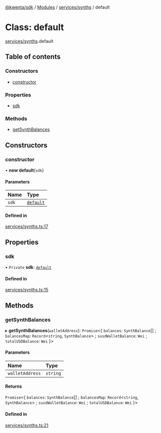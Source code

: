 [@kwenta/sdk](../README.md) / [Modules](../modules.md) / [services/synths](../modules/services_synths.md) / default

# Class: default

[services/synths](../modules/services_synths.md).default

## Table of contents

### Constructors

- [constructor](services_synths.default.md#constructor)

### Properties

- [sdk](services_synths.default.md#sdk)

### Methods

- [getSynthBalances](services_synths.default.md#getsynthbalances)

## Constructors

### constructor

• **new default**(`sdk`)

#### Parameters

| Name | Type |
| :------ | :------ |
| `sdk` | [`default`](index.default.md) |

#### Defined in

[services/synths.ts:17](https://github.com/Kwenta/kwenta/blob/8de1d12fe/packages/sdk/src/services/synths.ts#L17)

## Properties

### sdk

• `Private` **sdk**: [`default`](index.default.md)

#### Defined in

[services/synths.ts:15](https://github.com/Kwenta/kwenta/blob/8de1d12fe/packages/sdk/src/services/synths.ts#L15)

## Methods

### getSynthBalances

▸ **getSynthBalances**(`walletAddress`): `Promise`<{ `balances`: `SynthBalance`[] ; `balancesMap`: `Record`<`string`, `SynthBalance`\> ; `susdWalletBalance`: `Wei` ; `totalUSDBalance`: `Wei`  }\>

#### Parameters

| Name | Type |
| :------ | :------ |
| `walletAddress` | `string` |

#### Returns

`Promise`<{ `balances`: `SynthBalance`[] ; `balancesMap`: `Record`<`string`, `SynthBalance`\> ; `susdWalletBalance`: `Wei` ; `totalUSDBalance`: `Wei`  }\>

#### Defined in

[services/synths.ts:21](https://github.com/Kwenta/kwenta/blob/8de1d12fe/packages/sdk/src/services/synths.ts#L21)
